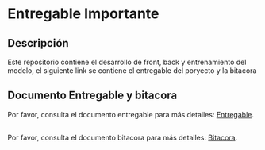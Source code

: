 # Entregable Importante

## Descripción
Este repositorio contiene el desarrollo de front, back y entrenamiento del modelo, el siguiente link se contiene el entregable del poryecto y la bitacora

## Documento Entregable y bitacora
Por favor, consulta el documento entregable para más detalles: [Entregable](https://docs.google.com/document/d/10XPGSA8f83XxOJyr741QBS0GnA0bKQiPpOMaY5kljKU/edit?usp=sharing).
##
Por favor, consulta el documento bitacora para más detalles: [Bitacora](https://docs.google.com/document/d/1eJSguXiwOOCWThZrM-JE72qhjw1qmB_lcJdybwqeeWY/edit?usp=sharing).

